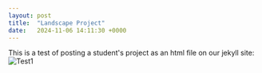 ```yaml
---
layout: post
title:  "Landscape Project"
date:   2024-11-06 14:11:30 +0000
---
```

This is a test of posting a student's project as an html file on our jekyll site:
![Test1](/assets/STEM7Q1.png)